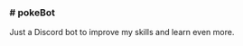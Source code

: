 <div>
	<h3># pokeBot</h3>
	<p>Just a Discord bot to improve my skills and learn even more.</p>
</div>
